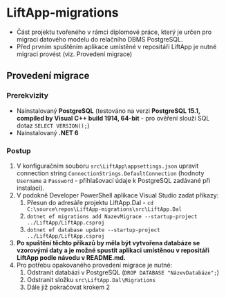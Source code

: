 # LiftApp-migrations
- Část projektu tvořeného v rámci diplomové práce, který je určen pro migraci datového modelu do relačního DBMS PostgreSQL.
- Před prvním spuštěním aplikace umístěné v repositáři LiftApp je nutné migraci provést (viz. Provedení migrace)


## Provedení migrace
### Prerekvizity
- Nainstalovaný **PostgreSQL** (testováno na verzi **PostgreSQL 15.1, compiled by Visual C++ build 1914, 64-bit** - pro ověření slouží SQL dotaz `SELECT VERSION();`)
- Nainstalovaný **.NET 6**
### Postup
1. V konfiguračním souboru `src\LiftApp\appsettings.json` upravit connection string `ConnectionStrings.DefaultConnection` (hodnoty `Username` a `Password` - přihlašovací údaje k PostgreSQL zadávané při instalaci).
2. V podokně Developer PowerShell aplikace Visual Studio zadat příkazy:
    1. Přesun do adresáře projektu LiftApp.Dal - `cd C:\source\repos\LiftApp-migrations\src\LiftApp.Dal`
    2. `dotnet ef migrations add NazevMigrace --startup-project ../LiftApp/LiftApp.csproj`
    3. `dotnet ef database update --startup-project ../LiftApp/LiftApp.csproj`
3. **Po spuštění těchto příkazů by měla být vytvořena databáze se vzorovými daty a je možné spustit aplikaci umístěnou v repositáři LiftApp podle návodu v README.md.**
4. Pro potřebu opakovaného provedení migrace je nutné:
    1. Odstranit databázi v PostgreSQL (`DROP DATABASE "NázevDatabáze";`)
    2. Odstranit složku `src\LiftApp.Dal\Migrations`
    3. Dále již pokračovat krokem 2
